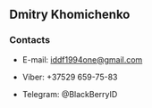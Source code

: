 ## Dmitry Khomichenko

### Contacts

- E-mail: iddf1994one@gmail.com

- Viber: +37529 659-75-83

- Telegram: @BlackBerryID
